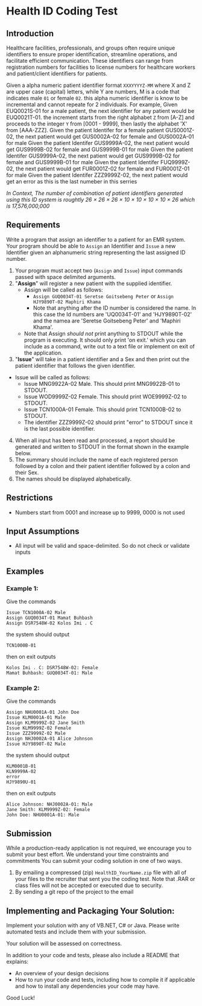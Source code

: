 # Health ID Coding Test

## Introduction

Healthcare facilities, professionals, and groups often require unique identifiers to ensure proper identification, streamline operations, and facilitate efficient communication. These identifiers can range from registration numbers for facilities to license numbers for healthcare workers and patient/client identifiers for patients.

Given a alpha numeric patient identifier format `XXXYYYYZ-MM` where X and Z are upper case (capital) letters, while Y are numbers, M is a code that indicates male `01` or female `02`. this alpha numeric identifier is know to be incremental and cannot repeate for 2 individuals. For example, Given EUQ0021S-01 for a male patient, the next identifier for any patient would be EUQ0021T-01. the increment starts from the right alphabet `Z` from [A-Z] and proceeds to the integer `Y` from [0001 - 9999], then lastly the alphabet 'X' from [AAA-ZZZ]. 
Given the patient Identifer for a female patient GUS0001Z-02, the next patient would get GUS0002A-02 for female and GUS0002A-01 for male
Given the patient Identifer GUS9999A-02, the next patient would get GUS9999B-02 for female and GUS9999B-01 for male
Given the patient Identifer GUS9999A-02, the next patient would get GUS9999B-02 for female and GUS9999B-01 for male
Given the patient Identifer FUQ9999Z-02, the next patient would get FUR0001Z-02 for female and FUR0001Z-01 for male
Given the patient Identifer ZZZ9999Z-02, the next patient would get an error as this is the last numeber in this serries

*In Context, The number of combination of patient identifiers generated using this ID system is roughtly 26 × 26 × 26 × 10 × 10 × 10 × 10 × 26 which is 17,576,000,000*

## Requirements
Write a program that assign an identifier to a patient for an EMR system.
Your program should be able to `Assign` an Identifier and `Issue` a new Identifier given an alphanumeric string representing the last assigned ID number.

1. Your program must accept two (`Assign` and `Issue`) input commands passed with space delimited arguments.
2. "**Assign**" will register a new patient with the supplied identifier.
    * Assign will be called as follows:
        * `Assign GUQ0034T-01 Seretse Goitsebeng Peter` or `Assign HJY9890T-02 Maphiri Khama`
        * Note that anything after the ID number is considered the name. In this case the Id numbers are 'UQ0034T-01' and 'HJY9890T-02' and the namea are 'Seretse Goitsebeng Peter' and 'Maphiri Khama'.
    * Note that Assign *should not* print anything to STDOUT while the program is executing. It should only print 'on exit.' which you can include as a command, write out to a text file or implement on exit of the application.
3. "**Issue**" will take in a patient identifier and a Sex and then print out the patient identifier that follows the given identifier.
  * Issue will be called as follows:
    * Issue MNG9922A-02 Male. This should print MNG9922B-01 to STDOUT.
    * Issue WOD9999Z-02 Female. This should print WOE9999Z-02 to STDOUT.
    * Issue TCN1000A-01 Female. This should print TCN1000B-02 to STDOUT.
    * The identifier ZZZ9999Z-02 should print "error" to STDOUT since it is the last possible identifier.
4. When all input has been read and processed, a report should be generated and written to STDOUT in the format shown
in the example below.
5. The summary should include the name of each registered person followed by a colon and their patient identifier followed by a colon and their Sex.
6. The names should be displayed alphabetically.

## Restrictions

- Numbers start from 0001 and increase up to 9999, 0000 is not used

## Input Assumptions

- All input will be valid and space-delimited. So do not check or validate inputs

## Examples

### Example 1:
Give the commands
```
Issue TCN1000A-02 Male
Assign GUQ0034T-01 Mamat Buhbash
Assign DSR7548W-02 Kolos Imi . C
```

the system should output
```
TCN1000B-01
```

then on exit outputs
```
Kolos Imi . C: DSR7548W-02: Female
Mamat Buhbash: GUQ0034T-01: Male
```


### Example 2:
Give the commands
```
Assign NHU0001A-01 John Doe
Issue KLM0001A-01 Male
Assign KLM9999Z-02 Jane Smith
Issue KLM9999Z-02 Female
Issue ZZZ9999Z-02 Male
Assign NHJ0002A-01 Alice Johnson
Issue HJY9890T-02 Male
```

the system should output
```
KLM0001B-01
KLN9999A-02
error
HJY9890U-01
```

then on exit outputs
```
Alice Johnson: NHJ0002A-01: Male
Jane Smith: KLM9999Z-02: Female
John Doe: NHU0001A-01: Male
```


## Submission

While a production-ready application is not required, we encourage you to submit your best effort. We understand your time constraints and commitments
You can submit your coding solution in one of two ways.
1. By emailing a compressed (zip) `HealthID_YourName.zip` file with all of your files to the recruiter that sent you the coding test. Note that .RAR or class files will not be accepted or executed due to security.
2. By sending a git repo of the project to the email


## Implementing and Packaging Your Solution:

Implement your solution with any of VB.NET, C# or Java. Please write automated tests and include them with your submission.

Your solution will be assessed on correctness.

In addition to your code and tests, please also include a README that explains:

- An overview of your design decisions
- How to run your code and tests, including how to compile it if applicable and how to install any dependencies your code may have.

Good Luck!
